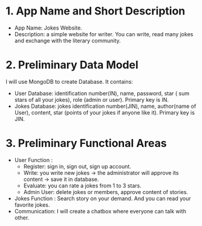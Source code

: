 # 1. App Name and Short Description
  - App Name: Jokes Website.
  - Description: a simple website for writer. You can write, read many jokes and exchange with the literary community.
# 2. Preliminary Data Model
  I will use MongoDB to create Database. It contains:
  - User Database: identification number(IN), name, password, star ( sum stars of all your jokes), role (admin or user). Primary key is IN.
  - Jokes Database: jokes identification number(JIN), name, author(name of User), content, star (points of your jokes if anyone like it). Primary key is JIN.
# 3. Preliminary Functional Areas
  - User Function : 
    - Register: sign in, sign out, sign up account.
    - Write: you write new jokes -> the administrator will approve its content -> save it in database. 
    - Evaluate: you can rate a jokes from 1 to 3 stars.
    - Admin User: delete jokes or members, approve content of stories.
  - Jokes Function : Search story on your demand. And you can read your favorite jokes.
  - Communication: I will create a chatbox where everyone can talk with other.
